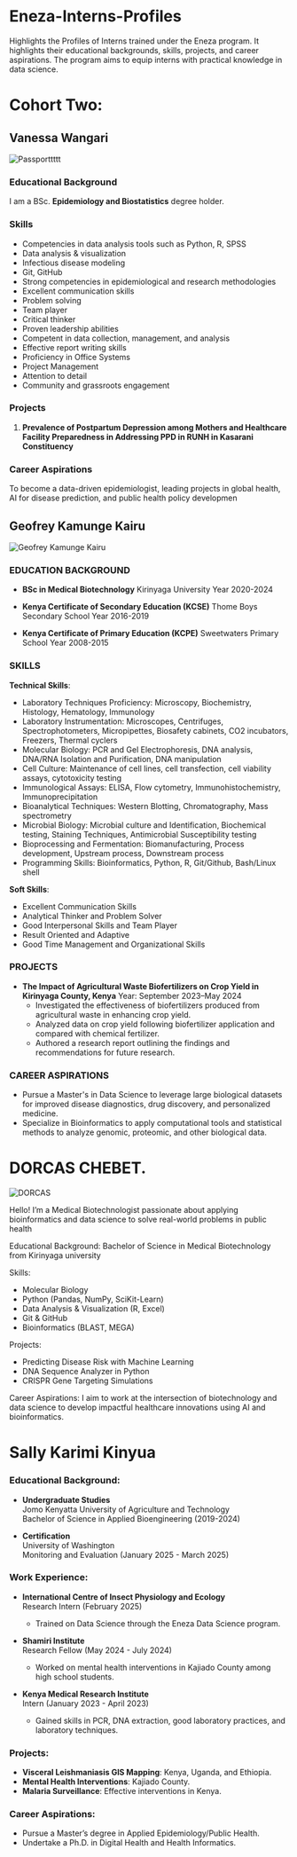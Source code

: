 # Eneza-Interns-Profiles

Highlights the Profiles of Interns trained under the Eneza program. It highlights their educational backgrounds, skills, projects, and career aspirations. The program aims to equip interns with practical knowledge in data science.

# Cohort Two:

## Vanessa Wangari

![Passporttttt](https://github.com/user-attachments/assets/baa945cb-27c6-4448-a457-424987044796)

### Educational Background
I am a BSc. **Epidemiology and Biostatistics** degree holder.

### Skills
- Competencies in data analysis tools such as Python, R, SPSS
- Data analysis & visualization 
- Infectious disease modeling
- Git, GitHub
- Strong competencies in epidemiological and research methodologies
- Excellent communication skills
- Problem solving
- Team player
- Critical thinker
- Proven leadership abilities
- Competent in data collection, management, and analysis
- Effective report writing skills
- Proficiency in Office Systems
- Project Management
- Attention to detail
- Community and grassroots engagement

### Projects
1. **Prevalence of Postpartum Depression among Mothers and Healthcare Facility Preparedness in Addressing PPD in RUNH in Kasarani Constituency**

### Career Aspirations
To become a data-driven epidemiologist, leading projects in global health, AI for disease prediction, and public health policy developmen

## Geofrey Kamunge Kairu

![Geofrey Kamunge Kairu](images/Geofrey_Profile_pic.png)

### EDUCATION BACKGROUND
- **BSc in Medical Biotechnology**
  Kirinyaga University
  Year 2020-2024

- **Kenya Certificate of Secondary Education (KCSE)**
  Thome Boys Secondary School
  Year 2016-2019

- **Kenya Certificate of Primary Education (KCPE)**
  Sweetwaters Primary School
  Year 2008-2015

### SKILLS

**Technical Skills**:
- Laboratory Techniques Proficiency: Microscopy, Biochemistry, Histology, Hematology, Immunology
- Laboratory Instrumentation: Microscopes, Centrifuges, Spectrophotometers, Micropipettes, Biosafety cabinets, CO2 incubators, Freezers, Thermal cyclers
- Molecular Biology: PCR and Gel Electrophoresis, DNA analysis, DNA/RNA Isolation and Purification, DNA manipulation
- Cell Culture: Maintenance of cell lines, cell transfection, cell viability assays, cytotoxicity testing
- Immunological Assays: ELISA, Flow cytometry, Immunohistochemistry, Immunoprecipitation
- Bioanalytical Techniques: Western Blotting, Chromatography, Mass spectrometry
- Microbial Biology: Microbial culture and Identification, Biochemical testing, Staining Techniques, Antimicrobial Susceptibility testing
- Bioprocessing and Fermentation: Biomanufacturing, Process development, Upstream process, Downstream process
- Programming Skills: Bioinformatics, Python, R, Git/Github, Bash/Linux shell

**Soft Skills**:
- Excellent Communication Skills
- Analytical Thinker and Problem Solver
- Good Interpersonal Skills and Team Player
- Result Oriented and Adaptive
- Good Time Management and Organizational Skills

### PROJECTS
- **The Impact of Agricultural Waste Biofertilizers on Crop Yield in Kirinyaga County, Kenya**
  Year: September 2023–May 2024
  - Investigated the effectiveness of biofertilizers produced from agricultural waste in enhancing crop yield.
  - Analyzed data on crop yield following biofertilizer application and compared with chemical fertilizer.
  - Authored a research report outlining the findings and recommendations for future research.

### CAREER ASPIRATIONS
- Pursue a Master's in Data Science to leverage large biological datasets for improved disease diagnostics, drug discovery, and personalized medicine.
- Specialize in Bioinformatics to apply computational tools and statistical methods to analyze genomic, proteomic, and other biological data.


# DORCAS CHEBET.

![DORCAS](images/Dorcas-photo.jpg)

Hello! I’m a Medical Biotechnologist passionate about applying bioinformatics and data science to solve real-world problems in public health

Educational Background:
Bachelor of Science in Medical Biotechnology from Kirinyaga university

Skills:
- Molecular Biology
- Python (Pandas, NumPy, SciKit-Learn)
- Data Analysis & Visualization (R, Excel)
- Git & GitHub
- Bioinformatics (BLAST, MEGA)

Projects:
- Predicting Disease Risk with Machine Learning
- DNA Sequence Analyzer in Python
- CRISPR Gene Targeting Simulations

Career Aspirations:
I aim to work at the intersection of biotechnology and data science to develop impactful healthcare innovations using AI and bioinformatics.

# Sally Karimi Kinyua

### Educational Background:
- **Undergraduate Studies**  
  Jomo Kenyatta University of Agriculture and Technology  
  Bachelor of Science in Applied Bioengineering (2019-2024)

- **Certification**  
  University of Washington  
  Monitoring and Evaluation (January 2025 - March 2025)

### Work Experience:
- **International Centre of Insect Physiology and Ecology**  
  Research Intern (February 2025)  
  - Trained on Data Science through the Eneza Data Science program.

- **Shamiri Institute**  
  Research Fellow (May 2024 - July 2024)  
  - Worked on mental health interventions in Kajiado County among high school students.

- **Kenya Medical Research Institute**  
  Intern (January 2023 - April 2023)  
  - Gained skills in PCR, DNA extraction, good laboratory practices, and laboratory techniques.

### Projects:
- **Visceral Leishmaniasis GIS Mapping**: Kenya, Uganda, and Ethiopia.  
- **Mental Health Interventions**: Kajiado County.  
- **Malaria Surveillance**: Effective interventions in Kenya.

### Career Aspirations:
- Pursue a Master’s degree in Applied Epidemiology/Public Health.  
- Undertake a Ph.D. in Digital Health and Health Informatics.


